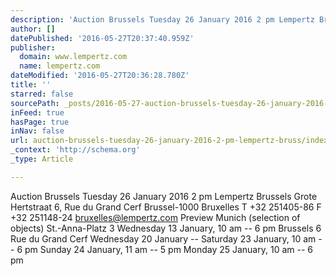 ```yaml
---
description: 'Auction Brussels Tuesday 26 January 2016 2 pm Lempertz Brussels Grote Hertstraat 6, Rue du Grand Cerf Brussel-1000 Bruxelles T +32 251405-86 F +32 251148-24 bruxelles@lempertz.com Preview Munich (selection of objects) St.-Anna-Platz 3 Wednesday 13 January, 10 am – 6 pm Brussels 6 Rue du Grand Cerf Wednesday 20 January – Saturday 23 January, 10 am – 6 pm Sunday 24 January, 11 am – 5 pm Monday 25 January, 10 am – 6 pm'
author: []
datePublished: '2016-05-27T20:37:40.959Z'
publisher:
  domain: www.lempertz.com
  name: lempertz.com
dateModified: '2016-05-27T20:36:28.780Z'
title: ''
starred: false
sourcePath: _posts/2016-05-27-auction-brussels-tuesday-26-january-2016-2-pm-lempertz-bruss.md
inFeed: true
hasPage: true
inNav: false
url: auction-brussels-tuesday-26-january-2016-2-pm-lempertz-bruss/index.html
_context: 'http://schema.org'
_type: Article

---
```

Auction Brussels Tuesday 26 January 2016 2 pm Lempertz Brussels Grote Hertstraat 6, Rue du Grand Cerf Brussel-1000 Bruxelles T +32 251405-86 F +32 251148-24 bruxelles@lempertz.com Preview Munich (selection of objects) St.-Anna-Platz 3 Wednesday 13 January, 10 am -- 6 pm Brussels 6 Rue du Grand Cerf Wednesday 20 January -- Saturday 23 January, 10 am -- 6 pm Sunday 24 January, 11 am -- 5 pm Monday 25 January, 10 am -- 6 pm